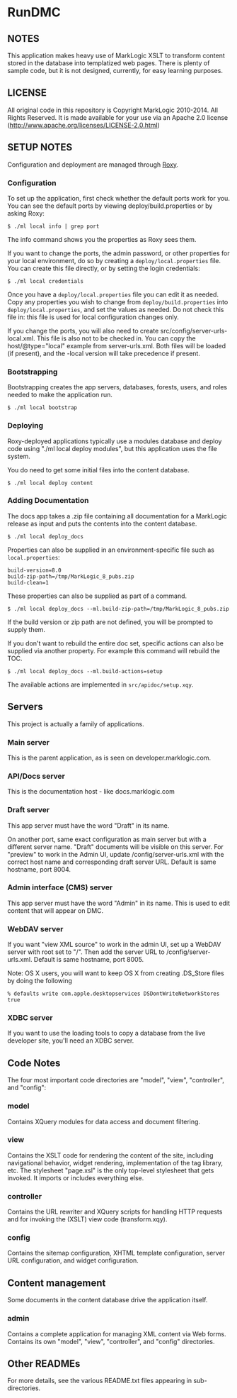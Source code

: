 # RunDMC

## NOTES

This application makes heavy use of MarkLogic XSLT to transform content stored in the database into templatized
web pages.  There is plenty of sample code, but it is not designed, currently, for easy learning purposes.

## LICENSE

All original code in this repository is Copyright MarkLogic 2010-2014.  All Rights Reserved.  It is made available
for your use via an Apache 2.0 license (http://www.apache.org/licenses/LICENSE-2.0.html)

## SETUP NOTES

Configuration and deployment are managed through [Roxy](https://github.com/marklogic/roxy).

### Configuration

To set up the application, first check whether the default ports work for you. You can see the default ports by
viewing deploy/build.properties or by asking Roxy:

    $ ./ml local info | grep port

The info command shows you the properties as Roxy sees them.

If you want to change the ports, the admin password, or other properties
for your local environment, do so by creating a `deploy/local.properties` file.
You can create this file directly, or by setting the login credentials:

    $ ./ml local credentials

Once you have a `deploy/local.properties` file you can edit it as needed.
Copy any properties you wish to change from `deploy/build.properties`
into `deploy/local.properties`, and set the values as needed.
Do not check this file in: this file is used for local configuration changes only.

If you change the ports, you will also need to create src/config/server-urls-local.xml. This file is also not to be 
checked in. You can copy the host/@type="local" example from server-urls.xml. Both files will be loaded (if present), 
and the -local version will take precedence if present.

### Bootstrapping

Bootstrapping creates the app servers, databases, forests, users, and roles needed to make the application run. 

    $ ./ml local bootstrap

### Deploying

Roxy-deployed applications typically use a modules database and deploy code using "./ml local deploy modules", but this
application uses the file system. 

You do need to get some initial files into the content database. 

    $ ./ml local deploy content

### Adding Documentation

The docs app takes a .zip file containing all documentation for a MarkLogic release as input and puts the contents 
into the content database. 

    $ ./ml local deploy_docs

Properties can also be supplied in an environment-specific file
such as `local.properties`:

    build-version=8.0
    build-zip-path=/tmp/MarkLogic_8_pubs.zip
    build-clean=1

These properties can also be supplied as part of a command.

    $ ./ml local deploy_docs --ml.build-zip-path=/tmp/MarkLogic_8_pubs.zip

If the build version or zip path are not defined,
you will be prompted to supply them.

If you don't want to rebuild the entire doc set,
specific actions can also be supplied via another property.
For example this command will rebuild the TOC.

    $ ./ml local deploy_docs --ml.build-actions=setup

The available actions are implemented in `src/apidoc/setup.xqy`.

## Servers

This project is actually a family of applications. 

### Main server

This is the parent application, as is seen on developer.marklogic.com. 

### API/Docs server

This is the documentation host - like docs.marklogic.com
   
### Draft server

This app server must have the word "Draft" in its name.

On another port, same exact configuration as main server but with a different server name. "Draft" documents will be 
visible on this server. For "preview" to work in the Admin UI, update /config/server-urls.xml with the correct host 
name and corresponding draft server URL.  Default is same hostname, port 8004.

### Admin interface (CMS) server

This app server must have the word "Admin" in its name. This is used to edit content that will appear on DMC. 

### WebDAV server

If you want "view XML source" to work in the admin UI, set up a WebDAV server with root set to "/". Then add the server 
URL to /config/server-urls.xml.  Default is same hostname, port 8005.

Note: OS X users, you will want to keep OS X from creating .DS_Store files
by doing the following

    % defaults write com.apple.desktopservices DSDontWriteNetworkStores true

### XDBC server

If you want to use the loading tools to copy a database from the live developer site, you'll need an XDBC server.

## Code Notes

The four most important code directories are "model", "view", "controller", and "config":

### model

Contains XQuery modules for data access and document filtering.

### view

Contains the XSLT code for rendering the content of the site, including navigational behavior, widget rendering, 
implementation of the tag library, etc. The stylesheet "page.xsl" is the only top-level stylesheet that gets invoked. 
It imports or includes everything else.

### controller

Contains the URL rewriter and XQuery scripts for handling HTTP requests and for invoking the (XSLT) view code 
(transform.xqy).

### config

Contains the sitemap configuration, XHTML template configuration, server URL configuration, and widget configuration.


## Content management

Some documents in the content database drive the application itself. 

### admin

Contains a complete application for managing XML content via Web forms. Contains its own "model", "view", 
"controller", and "config" directories.

## Other READMEs

For more details, see the various README.txt files appearing in sub-directories.
